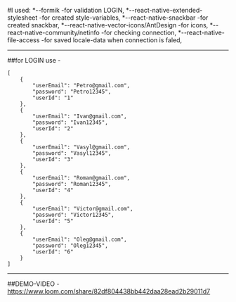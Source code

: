 #I used:
 *--formik -for validation LOGIN,
 *--react-native-extended-stylesheet -for created style-variables,
 *--react-native-snackbar -for created snackbar,
 *--react-native-vector-icons/AntDesign -for icons,
 *--react-native-community/netinfo -for checking connection,
 *--react-native-file-access -for saved locale-data when connection is faled,
 ***

##for LOGIN use - 
```
[
    {
        "userEmail": "Petro@gmail.com",
        "password": "Petro12345",
        "userId": "1"
    },
    {
        "userEmail": "Ivan@gmail.com",
        "password": "Ivan12345",
        "userId": "2"
    },
    {
        "userEmail": "Vasyl@gmail.com",
        "password": "Vasyl12345",
        "userId": "3"
    },
    {
        "userEmail": "Roman@gmail.com",
        "password": "Roman12345",
        "userId": "4"
    },
    {
        "userEmail": "Victor@gmail.com",
        "password": "Victor12345",
        "userId": "5"
    },
    {
        "userEmail": "Oleg@gmail.com",
        "password": "Oleg12345",
        "userId": "6"
    }
]
```

***
 ##DEMO-VIDEO - https://www.loom.com/share/82df804438bb442daa28ead2b29011d7
